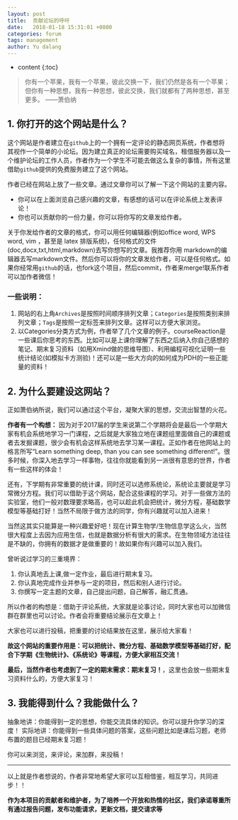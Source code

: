 ```yaml
---
layout: post
title:  贡献论坛的呼吁
date:   2018-01-18 15:31:01 +0800
categories: forum
tags: management
author: Yu dalang
---
```


* content
{:toc}

> 你有一个苹果，我有一个苹果，彼此交换一下，我们仍然是各有一个苹果；但你有一种思想，我有一种思想，彼此交换，我们就都有了两种思想，甚至更多。
> ——萧伯纳

## 1. 你打开的这个网站是什么？

这个网站是作者建立在`github`上的一个拥有一定评论的静态网页系统，作者想将其视作一个简单的小论坛。因为建立真正的论坛需要购买域名，租借服务器以及一个维护论坛的工作人员，作者作为一个学生不可能去做这么复杂的事情，所有这里借助`github`提供的免费服务建立了这个网站。

作者已经在网站上放了一些文章。通过文章你可以了解一下这个网站的主要内容。

* 你可以在上面浏览自己感兴趣的文章，有感想的话可以在评论系统上发表评论！
* 你也可以贡献你的一份力量，你可以将你写的文章发给作者。

关于你发给作者的文章的格式，你可以用任何编辑器(例如office word, WPS word, vim ，甚至是 latex 排版系统)，任何格式的文件(doc,docx,txt,html,markdown)去写你想写的文章。我推荐你用 markdown的编辑器去写markdown文件。然后你可以将你的文章发给作者，可以是任何格式。如果你经常用`github`的话，也fork这个项目，然后commit，作者来merge!联系作者可以加作者微信！


### 一些说明：

1.  网站的右上角`Archives`是按照时间顺序排列文章；`Categories`是按照类别来排列文章；`Tags`是按照一定标签来排列文章。这样可以方便大家浏览。
2. 以Categories分类方式为例，作者举了几个文章的例子。courseReaction是一些课后你思考的东西。比如可以是上课你理解了东西之后纳入你自己感想的笔记、期末复习资料（如用Xmind做的思维导图）、利用编程可视化证明一些统计结论(如模拟卡方测验)！还可以是一些大方向的如何成为PDH的一些正能量的资料！

## 2. 为什么要建设这网站？

正如萧伯纳所说，我们可以通过这个平台，凝聚大家的思想，交流出智慧的火花。

**作者有一个构想：**
因为对于2017届的学生来说第二个学期将会是最后一个学期大家有机会系统地学习一门课程，之后就是大家独立地在课题组里面做自己的课题或者去发掘课题，很少会有机会这样系统地去学习某一课程。正如作者在他网站上的格言所写“Learn something deep, than you can see something different!”。很多时候，你深入地去学习一样事物，往往你就能看到另一派很有意思的世界，作者有一些这样的体会！

还有，下学期有非常重要的统计课，同时还可以选修系统论，系统论主要就是学习常微分方程。我们可以借助于这个网站，配合这些课程的学习。对于一些做方法的实验室，他们一般对数理要求略高，也可以趁此机会把统计，微分方程，基础数学模型等基础打好！当然不局限于做方法的同学，你有兴趣就可以加入进来！

当然这其实只能算是一种兴趣爱好吧！现在计算生物学/生物信息学这么火，当然很大程度上去因为应用生信，也就是数据分析有很大的需求。在生物领域方法往往是不缺的，你拥有的数据才是做重要的！故如果你有兴趣可以加入我们。

曾听说过学习的三重境界：

1. 你认真地去上课,做一定作业，最后进行期末复习。
2. 你认真地完成作业并参与一定的项目，然后和别人进行讨论。
3. 你撰写一定主题的文章，自己提出问题，自己解答，融汇贯通。

所以作者的构想是：借助于评论系统，大家就是论事讨论，同时大家也可以加微信群在群里也可以讨论。作者会将重要结论展示在文章上！

大家也可以进行投稿，把重要的讨论结果放在这里，展示给大家看！

**故这个网站的重要作用是：可以把统计、微分方程、基础数学模型等基础打好，配合下学期《生物统计》、《系统论》等课程，方便大家相互交流！**

**最后，当然作者也考虑到了一定的期末需求：期末复习！**，这里也会放一些期末复习资料什么的，方便大家复习！

## 3. 我能得到什么？我能做什么？

抽象地讲：你能得到一定的思想，你能交流具体的知识。你可以提升你学习的深度！
实际地讲：你能得到一些具体问题的答案，这些问题比如是课后习题，老师布置的题目已经期末复习题！

你可以来浏览，来评论，来加群，来投稿！


---

以上就是作者想说的，作者非常地希望大家可以互相借鉴，相互学习，共同进步！！

**作为本项目的贡献者和维护者，为了培养一个开放和热情的社区，我们承诺尊重所有通过报告问题，发布功能请求，更新文档，提交请求等**


